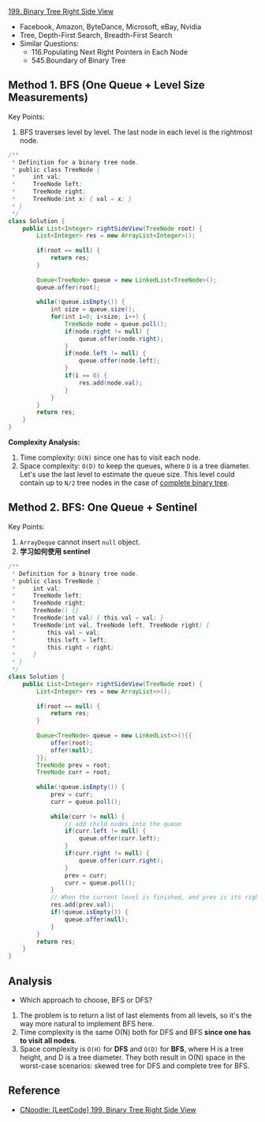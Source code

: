 [199. Binary Tree Right Side View](https://leetcode.com/problems/binary-tree-right-side-view/)

* Facebook, Amazon, ByteDance, Microsoft, eBay, Nvidia
* Tree, Depth-First Search, Breadth-First Search
* Similar Questions:
    * 116.Populating Next Right Pointers in Each Node
    * 545.Boundary of Binary Tree
  

## Method 1. BFS (One Queue + Level Size Measurements)
Key Points:
1. BFS traverses level by level. The last node in each level is the rightmost node.

```Java
/**
 * Definition for a binary tree node.
 * public class TreeNode {
 *     int val;
 *     TreeNode left;
 *     TreeNode right;
 *     TreeNode(int x) { val = x; }
 * }
 */
class Solution {
    public List<Integer> rightSideView(TreeNode root) {
        List<Integer> res = new ArrayList<Integer>();
        
        if(root == null) {
            return res;
        }
        
        Queue<TreeNode> queue = new LinkedList<TreeNode>();
        queue.offer(root);
        
        while(!queue.isEmpty()) {
            int size = queue.size();
            for(int i=0; i<size; i++) {
                TreeNode node = queue.poll();
                if(node.right != null) {
                    queue.offer(node.right);
                }
                if(node.left != null) {
                    queue.offer(node.left);
                }
                if(i == 0) {
                    res.add(node.val);
                }
            }
        }
        return res;
    }
}
```
**Complexity Analysis:**
1. Time complexity: `O(N)` since one has to visit each node.
2. Space complexity: `O(D)` to keep the queues, where `D` is a tree diameter. Let's use the last level to estimate the queue size. This level could contain up to `N/2` tree nodes in the case of [complete binary tree](https://leetcode.com/problems/count-complete-tree-nodes/description/).


## Method 2. BFS: One Queue + Sentinel

Key Points:
1. `ArrayDeque` cannot insert `null` object.
2. **学习如何使用 sentinel**

```java
/**
 * Definition for a binary tree node.
 * public class TreeNode {
 *     int val;
 *     TreeNode left;
 *     TreeNode right;
 *     TreeNode() {}
 *     TreeNode(int val) { this.val = val; }
 *     TreeNode(int val, TreeNode left, TreeNode right) {
 *         this.val = val;
 *         this.left = left;
 *         this.right = right;
 *     }
 * }
 */
class Solution {
    public List<Integer> rightSideView(TreeNode root) {
        List<Integer> res = new ArrayList<>();
        
        if(root == null) {
            return res;
        }
        
        Queue<TreeNode> queue = new LinkedList<>(){{
            offer(root);
            offer(null);
        }};
        TreeNode prev = root;
        TreeNode curr = root;
        
        while(!queue.isEmpty()) {
            prev = curr;
            curr = queue.poll();
            
            while(curr != null) {
                // add child nodes into the queue
                if(curr.left != null) {
                    queue.offer(curr.left);
                }
                if(curr.right != null) {
                    queue.offer(curr.right);
                }
                prev = curr;
                curr = queue.poll();
            }
            // When the current level is finished, and prev is its rightmost node
            res.add(prev.val);
            if(!queue.isEmpty()) {
                queue.offer(null);
            }
        }
        return res;
    }
}
```

## Analysis
* Which approach to choose, BFS or DFS?
1. The problem is to return a list of last elements from all levels, so it's the way more natural to implement BFS here.
2. Time complexity is the same O(N) both for DFS and BFS **since one has to visit all nodes**.
3. Space complexity is `O(H)` for **DFS** and `O(D)` for **BFS**, where H is a tree height, and D is a tree diameter. 
They both result in O(N) space in the worst-case scenarios: skewed tree for DFS and complete tree for BFS.


## Reference
* [CNoodle: [LeetCode] 199. Binary Tree Right Side View](https://www.cnblogs.com/cnoodle/p/12381450.html)
